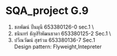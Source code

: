 # SQA_project G.9
1. ชลพัฒน์ ปิ่นมุนี 653380126-0 sec.1 \
2. ชนินทร์ ธัญสิริพัฒนธาดา 653380125-2 Sec.1 \
3. ปวีณวัฒน์ สุขร่วม 653380136-7 Sec.1  \
Design pattern: Flyweight,Intepreter
